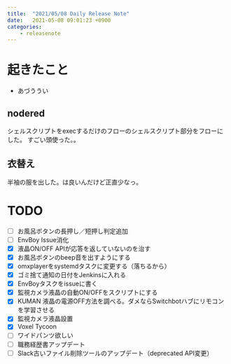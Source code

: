 ```yaml
---
title:  "2021/05/08 Daily Release Note"
date:   2021-05-08 09:01:23 +0900
categories:
	- releasenote
---
```

# 起きたこと

* あづううい

## nodered

シェルスクリプトをexecするだけのフローのシェルスクリプト部分をフローにした。
すごい頭使った。。

## 衣替え

半袖の服を出した。は良いんだけど正直少なっ。

# TODO 

- [ ] お風呂ボタンの長押し／短押し判定追加
- [ ] EnvBoy Issue消化
- [x] 液晶ON/OFF APIが応答を返していないのを治す
- [x] お風呂ボタンのbeep音を出すようにする
- [x] omxplayerをsystemdタスクに変更する（落ちるから）
- [x] ゴミ捨て通知の日付をJenkinsに入れる
- [x] EnvBoyタスクをissueに書く
- [x] 監視カメラ液晶の自動ON/OFFをスクリプトにする
- [x] KUMAN 液晶の電源OFF方法を調べる。ダメならSwitchbotハブにリモコンを学習させる
- [x] 監視カメラ液晶設置
- [x] Voxel Tycoon
- [ ] ワイドパンツ欲しい
- [ ] 職務経歴書アップデート
- [ ] Slack古いファイル削除ツールのアップデート（deprecated API変更）